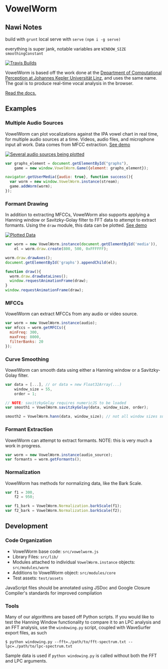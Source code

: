 VowelWorm
=============
Nawi Notes
----------
build with `grunt`
local serve with `serve` `(npm i -g serve)`

everything is super jank, notable variables are 
`WINDOW_SIZE`
`smoothingConstant`

[![Travis Builds][build-status-image]][build-status-url]

VowelWorm is based off the work done at the [Department of Computational Perception at Johannes Kepler Universität Linz](http://www.cp.jku.at/projects/realtime/vowelworm.html), and uses the same name. The goal is to produce real-time vocal analysis in the browser.

[Read the docs.][docs-url]

Examples
----------

### Multiple Audio Sources
VowelWorm can plot vocalizations against the IPA vowel chart in real time, for
multiple audio sources at a time. Videos, audio files, and microphone input
all work. Data comes from MFCC extraction. [See demo][sources-url]

[![Several audio sources being plotted][multiple-image]][sources-url]

```javascript
var graphs_element = document.getElementById("graphs"),
    game = new window.VowelWorm.Game({element: graphs_element});

navigator.getUserMedia({audio: true}, function success(){
  var worm = new window.VowelWorm.instance(stream);
  game.addWorm(worm);
});
```

### Formant Drawing
In addition to extracting MFCCs, VowelWorm also supports applying a Hanning
window or Savitzky-Golay filter to FFT data to attempt to extract formants.
Using the `draw` module, this data can be plotted. [See demo][draw-url]

[![Plotted Data][chart-image]][draw-url]

```javascript
var worm = new VowelWorm.instance(document.getElementById('media')),
    el = worm.draw.create(800, 500, 0xFFFFFF);

worm.draw.drawAxes();
document.getElementById('graphs').appendChild(el);

function draw(){
  worm.draw.drawDataLines();
  window.requestAnimationFrame(draw);
}
window.requestAnimationFrame(draw);
```

### MFCCs
VowelWorm can extract MFCCs from any audio or video source.

```javascript
var worm = new VowelWorm.instance(audio);
var mfccs = worm.getMFCCs({
  minFreq: 300,
  maxFreq: 8000,
  filterBanks: 20
});
```
### Curve Smoothing
VowelWorm can smooth data using either a Hanning window or a Savitzky-Golay
filter.

```javascript
var data = [...], // or data = new Float32Array(...)
    window_size = 55,
    order = 1;

// NOTE: savitzkyGolay requires numericJS to be loaded
var smooth1 = VowelWorm.savitzkyGolay(data, window_size, order);

smooth2 = VowelWorm.hann(data, window_size); // not all window sizes supported (yet!)
```

### Formant Extraction
VowelWorm can attempt to extract formants. NOTE: this is very much a work in
progress.

```javascript
var worm = new VowelWorm.instance(audio_source);
var formants = worm.getFormants();
```

### Normalization
VowelWorm has methods for normalizing data, like the Bark Scale.

```javascript
var f1 = 300,
    f2 = 950;

var f1_bark = VowelWorm.Normalization.barkScale(f1);
var f2_bark = VowelWorm.Normalization.barkScale(f2);
```

Development
-----------
### Code Organization ###

* VowelWorm base code: `src/vowelworm.js`
* Library Files: `src/lib/`
* Modules attached to individual `VowelWorm.instance` objects: `src/modules/worm`
* Additions to VowelWorm object: `src/modules/core`
* Test assets: `test/assets`

JavaScript files should be annotated using JSDoc and Google Closure Compiler's standards for improved compilation

### Tools ###

Many of our algorithms are based off Python scripts. If you would like to test the Hanning Window functionality to compare it to an LPC analysis and an FFT analysis, use the `windowing.py` script, coupled with WaveSurfer export files, as such

```
$ python windowing.py --fft=./path/to/fft-spectrum.txt --lpc=./path/to/lpc-spectrum.txt
```

Sample data is used if `python windowing.py` is called without both the FFT and LPC arguments.

[build-status-image]: https://travis-ci.org/BYU-ODH/apeworm.svg
[build-status-url]: https://travis-ci.org/BYU-ODH/apeworm
[sources-url]: https://byu-odh.github.io/apeworm/examples/sources.html
[draw-url]: https://byu-odh.github.io/apeworm/examples/chart.html
[chart-image]: examples/img/draw.png?raw=true
[multiple-image]: examples/img/multiple.png?raw=true
[docs-url]: https://byu-odh.github.io/apeworm/doc
